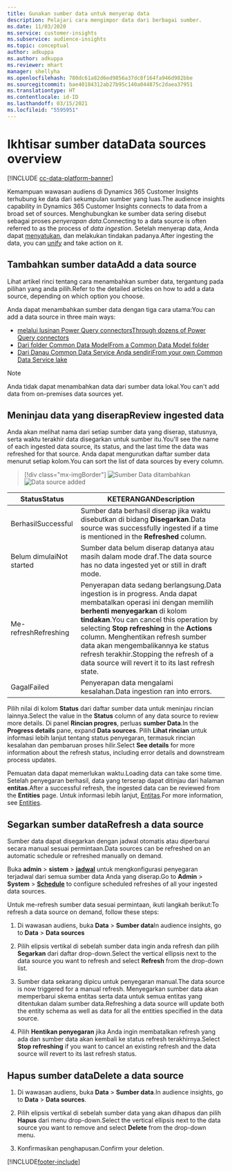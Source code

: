 ```yaml
---
title: Gunakan sumber data untuk menyerap data
description: Pelajari cara mengimpor data dari berbagai sumber.
ms.date: 11/03/2020
ms.service: customer-insights
ms.subservice: audience-insights
ms.topic: conceptual
author: adkuppa
ms.author: adkuppa
ms.reviewer: mhart
manager: shellyha
ms.openlocfilehash: 780dc61a82d6ed9856a37dc8f164fa946d982bbe
ms.sourcegitcommit: bae40184312ab27b95c140a044875c2daea37951
ms.translationtype: HT
ms.contentlocale: id-ID
ms.lasthandoff: 03/15/2021
ms.locfileid: "5595951"
---
```

# <a name="data-sources-overview"></a><span data-ttu-id="ade34-103">Ikhtisar sumber data</span><span class="sxs-lookup"><span data-stu-id="ade34-103">Data sources overview</span></span>

[!INCLUDE [cc-data-platform-banner](../includes/cc-data-platform-banner.md)]

<span data-ttu-id="ade34-104">Kemampuan wawasan audiens di Dynamics 365 Customer Insights terhubung ke data dari sekumpulan sumber yang luas.</span><span class="sxs-lookup"><span data-stu-id="ade34-104">The audience insights capability in Dynamics 365 Customer Insights connects to data from a broad set of sources.</span></span> <span data-ttu-id="ade34-105">Menghubungkan ke sumber data sering disebut sebagai proses *penyerapan data*.</span><span class="sxs-lookup"><span data-stu-id="ade34-105">Connecting to a data source is often referred to as the process of *data ingestion*.</span></span> <span data-ttu-id="ade34-106">Setelah menyerap data, Anda dapat [menyatukan](data-unification.md), dan melakukan tindakan padanya.</span><span class="sxs-lookup"><span data-stu-id="ade34-106">After ingesting the data, you can [unify](data-unification.md) and take action on it.</span></span>

## <a name="add-a-data-source"></a><span data-ttu-id="ade34-107">Tambahkan sumber data</span><span class="sxs-lookup"><span data-stu-id="ade34-107">Add a data source</span></span>

<span data-ttu-id="ade34-108">Lihat artikel rinci tentang cara menambahkan sumber data, tergantung pada pilihan yang anda pilih.</span><span class="sxs-lookup"><span data-stu-id="ade34-108">Refer to the detailed articles on how to add a data source, depending on which option you choose.</span></span>

<span data-ttu-id="ade34-109">Anda dapat menambahkan sumber data dengan tiga cara utama:</span><span class="sxs-lookup"><span data-stu-id="ade34-109">You can add a data source in three main ways:</span></span>

- [<span data-ttu-id="ade34-110">melalui lusinan Power Query connectors</span><span class="sxs-lookup"><span data-stu-id="ade34-110">Through dozens of Power Query connectors</span></span>](connect-power-query.md)
- [<span data-ttu-id="ade34-111">Dari folder Common Data Model</span><span class="sxs-lookup"><span data-stu-id="ade34-111">From a Common Data Model folder</span></span>](connect-common-data-model.md)
- [<span data-ttu-id="ade34-112">Dari Danau Common Data Service Anda sendiri</span><span class="sxs-lookup"><span data-stu-id="ade34-112">From your own Common Data Service lake</span></span>](connect-common-data-service-lake.md)

> [!NOTE]
> <span data-ttu-id="ade34-113">Anda tidak dapat menambahkan data dari sumber data lokal.</span><span class="sxs-lookup"><span data-stu-id="ade34-113">You can't add data from on-premises data sources yet.</span></span>

## <a name="review-ingested-data"></a><span data-ttu-id="ade34-114">Meninjau data yang diserap</span><span class="sxs-lookup"><span data-stu-id="ade34-114">Review ingested data</span></span>

<span data-ttu-id="ade34-115">Anda akan melihat nama dari setiap sumber data yang diserap, statusnya, serta waktu terakhir data disegarkan untuk sumber itu.</span><span class="sxs-lookup"><span data-stu-id="ade34-115">You'll see the name of each ingested data source, its status, and the last time the data was refreshed for that source.</span></span> <span data-ttu-id="ade34-116">Anda dapat mengurutkan daftar sumber data menurut setiap kolom.</span><span class="sxs-lookup"><span data-stu-id="ade34-116">You can sort the list of data sources by every column.</span></span>

> [!div class="mx-imgBorder"]
> <span data-ttu-id="ade34-117">![Sumber Data ditambahkan](media/configure-data-datasource-added.png "Sumber Data ditambahkan")</span><span class="sxs-lookup"><span data-stu-id="ade34-117">![Data source added](media/configure-data-datasource-added.png "Data source added")</span></span>

|<span data-ttu-id="ade34-118">Status</span><span class="sxs-lookup"><span data-stu-id="ade34-118">Status</span></span>  |<span data-ttu-id="ade34-119">KETERANGAN</span><span class="sxs-lookup"><span data-stu-id="ade34-119">Description</span></span>  |
|---------|---------|
|<span data-ttu-id="ade34-120">Berhasil</span><span class="sxs-lookup"><span data-stu-id="ade34-120">Successful</span></span>   |<span data-ttu-id="ade34-121">Sumber data berhasil diserap jika waktu disebutkan di bidang **Disegarkan**.</span><span class="sxs-lookup"><span data-stu-id="ade34-121">Data source was successfully ingested if a time is mentioned in the **Refreshed** column.</span></span>
|<span data-ttu-id="ade34-122">Belum dimulai</span><span class="sxs-lookup"><span data-stu-id="ade34-122">Not started</span></span>   |<span data-ttu-id="ade34-123">Sumber data belum diserap datanya atau masih dalam mode draf.</span><span class="sxs-lookup"><span data-stu-id="ade34-123">The data source has no data ingested yet or still in draft mode.</span></span>         |
|<span data-ttu-id="ade34-124">Me-refresh</span><span class="sxs-lookup"><span data-stu-id="ade34-124">Refreshing</span></span>    |<span data-ttu-id="ade34-125">Penyerapan data sedang berlangsung.</span><span class="sxs-lookup"><span data-stu-id="ade34-125">Data ingestion is in progress.</span></span> <span data-ttu-id="ade34-126">Anda dapat membatalkan operasi ini dengan memilih **berhenti menyegarkan** di kolom **tindakan**.</span><span class="sxs-lookup"><span data-stu-id="ade34-126">You can cancel this operation by selecting **Stop refreshing** in the **Actions** column.</span></span> <span data-ttu-id="ade34-127">Menghentikan refresh sumber data akan mengembalikannya ke status refresh terakhir.</span><span class="sxs-lookup"><span data-stu-id="ade34-127">Stopping the refresh of a data source will revert it to its last refresh state.</span></span>       |
|<span data-ttu-id="ade34-128">Gagal</span><span class="sxs-lookup"><span data-stu-id="ade34-128">Failed</span></span>     |<span data-ttu-id="ade34-129">Penyerapan data mengalami kesalahan.</span><span class="sxs-lookup"><span data-stu-id="ade34-129">Data ingestion ran into errors.</span></span>         |

<span data-ttu-id="ade34-130">Pilih nilai di kolom **Status** dari daftar sumber data untuk meninjau rincian lainnya.</span><span class="sxs-lookup"><span data-stu-id="ade34-130">Select the value in the **Status** column of any data source to review more details.</span></span> <span data-ttu-id="ade34-131">Di panel **Rincian progres**, perluas **sumber Data**.</span><span class="sxs-lookup"><span data-stu-id="ade34-131">In the **Progress details** pane, expand **Data sources**.</span></span> <span data-ttu-id="ade34-132">Pilih **Lihat rincian** untuk informasi lebih lanjut tentang status penyegaran, termasuk rincian kesalahan dan pembaruan proses hilir.</span><span class="sxs-lookup"><span data-stu-id="ade34-132">Select **See details** for more information about the refresh status, including error details and downstream process updates.</span></span>

<span data-ttu-id="ade34-133">Pemuatan data dapat memerlukan waktu.</span><span class="sxs-lookup"><span data-stu-id="ade34-133">Loading data can take some time.</span></span> <span data-ttu-id="ade34-134">Setelah penyegaran berhasil, data yang terserap dapat ditinjau dari halaman **entitas**.</span><span class="sxs-lookup"><span data-stu-id="ade34-134">After a successful refresh, the ingested data can be reviewed from the **Entities** page.</span></span> <span data-ttu-id="ade34-135">Untuk informasi lebih lanjut, [Entitas](entities.md).</span><span class="sxs-lookup"><span data-stu-id="ade34-135">For more information, see [Entities](entities.md).</span></span>

## <a name="refresh-a-data-source"></a><span data-ttu-id="ade34-136">Segarkan sumber data</span><span class="sxs-lookup"><span data-stu-id="ade34-136">Refresh a data source</span></span>

<span data-ttu-id="ade34-137">Sumber data dapat disegarkan dengan jadwal otomatis atau diperbarui secara manual sesuai permintaan.</span><span class="sxs-lookup"><span data-stu-id="ade34-137">Data sources can be refreshed on an automatic schedule or refreshed manually on demand.</span></span> 

<span data-ttu-id="ade34-138">Buka **admin** > **sistem** > [**jadwal**](system.md#schedule-tab) untuk mengkonfigurasi penyegaran terjadwal dari semua sumber data Anda yang diserap.</span><span class="sxs-lookup"><span data-stu-id="ade34-138">Go to **Admin** > **System** > [**Schedule**](system.md#schedule-tab) to configure scheduled refreshes of all your ingested data sources.</span></span>

<span data-ttu-id="ade34-139">Untuk me-refresh sumber data sesuai permintaan, ikuti langkah berikut:</span><span class="sxs-lookup"><span data-stu-id="ade34-139">To refresh a data source on demand, follow these steps:</span></span>

1. <span data-ttu-id="ade34-140">Di wawasan audiens, buka **Data** > **Sumber data**</span><span class="sxs-lookup"><span data-stu-id="ade34-140">In audience insights, go to **Data** > **Data sources**</span></span>

2. <span data-ttu-id="ade34-141">Pilih elipsis vertikal di sebelah sumber data ingin anda refresh dan pilih **Segarkan** dari daftar drop-down.</span><span class="sxs-lookup"><span data-stu-id="ade34-141">Select the vertical ellipsis next to the data source you want to refresh and select **Refresh** from the drop-down list.</span></span>

3. <span data-ttu-id="ade34-142">Sumber data sekarang dipicu untuk penyegaran manual.</span><span class="sxs-lookup"><span data-stu-id="ade34-142">The data source is now triggered for a manual refresh.</span></span> <span data-ttu-id="ade34-143">Menyegarkan sumber data akan memperbarui skema entitas serta data untuk semua entitas yang ditentukan dalam sumber data.</span><span class="sxs-lookup"><span data-stu-id="ade34-143">Refreshing a data source will update both the entity schema as well as data for all the entities specified in the data source.</span></span>

4. <span data-ttu-id="ade34-144">Pilih **Hentikan penyegaran** jika Anda ingin membatalkan refresh yang ada dan sumber data akan kembali ke status refresh terakhirnya.</span><span class="sxs-lookup"><span data-stu-id="ade34-144">Select **Stop refreshing** if you want to cancel an existing refresh and the data source will revert to its last refresh status.</span></span>

## <a name="delete-a-data-source"></a><span data-ttu-id="ade34-145">Hapus sumber data</span><span class="sxs-lookup"><span data-stu-id="ade34-145">Delete a data source</span></span>

1. <span data-ttu-id="ade34-146">Di wawasan audiens, buka **Data** > **Sumber data**.</span><span class="sxs-lookup"><span data-stu-id="ade34-146">In audience insights, go to **Data** > **Data sources**.</span></span>

2. <span data-ttu-id="ade34-147">Pilih elipsis vertikal di sebelah sumber data yang akan dihapus dan pilih **Hapus** dari menu drop-down.</span><span class="sxs-lookup"><span data-stu-id="ade34-147">Select the vertical ellipsis next to the data source you want to remove and select **Delete** from the drop-down menu.</span></span>

3. <span data-ttu-id="ade34-148">Konfirmasikan penghapusan.</span><span class="sxs-lookup"><span data-stu-id="ade34-148">Confirm your deletion.</span></span>


[!INCLUDE[footer-include](../includes/footer-banner.md)]